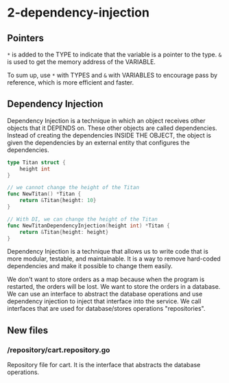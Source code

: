 # 2-dependency-injection

## Pointers
`*` is added to the TYPE to indicate that the variable is a pointer to the type.
`&` is used to get the memory address of the VARIABLE.

To sum up, use `*` with TYPES and `&` with VARIABLES to encourage pass by reference, which is more efficient and faster.

## Dependency Injection
Dependency Injection is a technique in which an object receives other objects that it DEPENDS on. These other objects are called dependencies. Instead of creating the dependencies INSIDE THE OBJECT, the object is given the dependencies by an external entity that configures the dependencies.
```go
type Titan struct {
    height int
}

// we cannot change the height of the Titan
func NewTitan() *Titan {
    return &Titan{height: 10}
}

// With DI, we can change the height of the Titan
func NewTitanDependencyInjection(height int) *Titan {
    return &Titan{height: height}
}
```

Dependency Injection is a technique that allows us to write code that is more modular, testable, and maintainable. It is a way to remove hard-coded dependencies and make it possible to change them easily.

We don't want to store orders as a map because when the program is restarted, the orders will be lost. We want to store the orders in a database. We can use an interface to abstract the database operations and use dependency injection to inject that interface into the service. We call interfaces that are used for database/stores operations "repositories".

## New files
### /repository/cart.repository.go
Repository file for cart. It is the interface that abstracts the database operations.